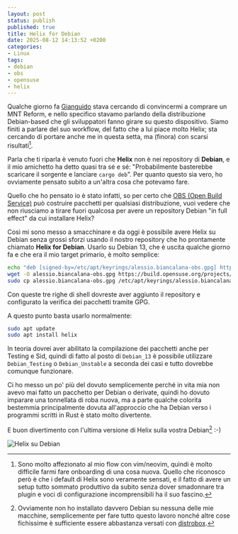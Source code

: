 ```yaml
---
layout: post
status: publish
published: true
title: Helix for Debian
date: 2025-08-12 14:13:52 +0200
categories:
- Linux
tags: 
- debian
- obs
- opensuse
- helix
---
```


Qualche giorno fa [Gianguido](https://github.com/gsora) stava cercando di convincermi a comprare un MNT Reform, e nello specifico stavamo parlando della distribuzione Debian-based che gli sviluppatori fanno girare su questo dispositivo. Siamo finiti a parlare del suo workflow, del fatto che a lui piace molto Helix; sta cercando di portare anche me in questa setta, ma (finora) con scarsi risultati[^1].

Parla che ti riparla è venuto fuori che **Helix** non è nei repository di **Debian**, e il mio amichetto ha detto quasi tra sé e sé: "Probabilmente basterebbe scaricare il sorgente e lanciare `cargo deb`". Per quanto questo sia vero, ho ovviamente pensato subito a un'altra cosa che potevamo fare.

Quello che ho pensato io è stato infatti, so per certo che [OBS (Open Build Service)](https://openbuildservice.org/) può costruire pacchetti per qualsiasi distribuzione, vuoi vedere che non riusciamo a tirare fuori qualcosa per avere un repository Debian "in full effect" da cui installare Helix?

Così mi sono messo a smacchinare e da oggi è possibile avere Helix su Debian senza grossi sforzi usando il nostro repository che ho prontamente chiamato **Helix for Debian**. Usarlo su Debian 13, che è uscita qualche giorno fa e che era il mio target primario, è molto semplice:

```sh
echo "deb [signed-by=/etc/apt/keyrings/alessio.biancalana-obs.gpg] https://download.opensuse.org/repositories/home:/alessio.biancalana:/helix-debian/Debian_13/ ./" | sudo tee -a /etc/apt/sources.list.d/helix-debian.list
wget -O alessio.biancalana-obs.gpg https://build.opensuse.org/projects/home:alessio.biancalana/signing_keys/download\?kind\=gpg
sudo cp alessio.biancalana-obs.gpg /etc/apt/keyrings/alessio.biancalana-obs.gpg
```

Con queste tre righe di shell dovreste aver aggiunto il repository e configurato la verifica dei pacchetti tramite GPG.

A questo punto basta usarlo normalmente:

```sh
sudo apt update
sudo apt install helix
```

In teoria dovrei aver abilitato la compilazione dei pacchetti anche per Testing e Sid, quindi di fatto al posto di `Debian_13` è possibile utilizzare `Debian_Testing` o `Debian_Unstable` a seconda dei casi e tutto dovrebbe comunque funzionare.

Ci ho messo un po' più del dovuto semplicemente perché in vita mia non avevo mai fatto un pacchetto per Debian o derivate, quindi ho dovuto imparare una tonnellata di roba nuova, ma a parte qualche colorita bestemmia principalmente dovuta all'approccio che ha Debian verso i programmi scritti in Rust è stato molto divertente.

E buon divertimento con l'ultima versione di Helix sulla vostra Debian[^2] :-)

![Helix su Debian](https://gitlab.com/dottorblaster/blog-images/-/raw/master/images/debian-helix/2025-12-08-14_22.png)

[^1]: Sono molto affezionato al mio flow con vim/neovim, quindi è molto difficile farmi fare onboarding di una cosa nuova. Quello che riconosco però è che i default di Helix sono veramente sensati, e il fatto di avere un setup tutto sommato produttivo da subito senza dover smadonnare tra plugin e voci di configurazione incomprensibili ha il suo fascino.

[^2]: Ovviamente non ho installato davvero Debian su nessuna delle mie macchine, semplicemente per fare tutto questo lavoro nonché altre cose fichissime è sufficiente essere abbastanza versati con [distrobox](https://github.com/89luca89/distrobox).
